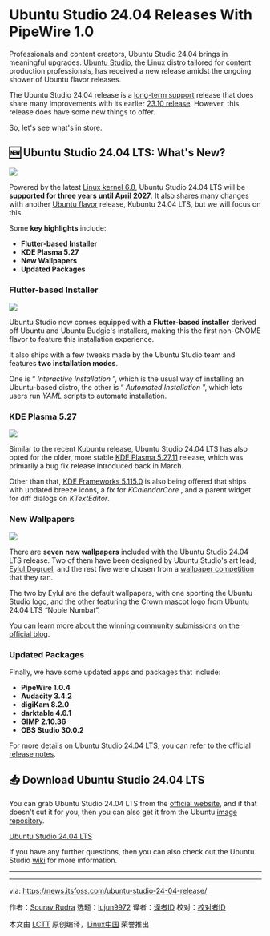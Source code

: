 [#]: subject: "Ubuntu Studio 24.04 Releases With PipeWire 1.0"
[#]: via: "https://news.itsfoss.com/ubuntu-studio-24-04-release/"
[#]: author: "Sourav Rudra https://news.itsfoss.com/author/sourav/"
[#]: collector: "lujun9972/lctt-scripts-1705972010"
[#]: translator: " "
[#]: reviewer: " "
[#]: publisher: " "
[#]: url: " "

Ubuntu Studio 24.04 Releases With PipeWire 1.0
======
Professionals and content creators, Ubuntu Studio 24.04 brings in
meaningful upgrades.
[Ubuntu Studio][1], the Linux distro tailored for content production professionals, has received a new release amidst the ongoing shower of Ubuntu flavor releases.

The Ubuntu Studio 24.04 release is a [long-term support][2] release that does share many improvements with its earlier [23.10 release][3]. However, this release does have some new things to offer.

So, let's see what's in store.

## 🆕 Ubuntu Studio 24.04 LTS: What's New?

![][4]

Powered by the latest [Linux kernel 6.8][5], Ubuntu Studio 24.04 LTS will be **supported for three years until April 2027**. It also shares many changes with another [Ubuntu flavor][6] release, Kubuntu 24.04 LTS, but we will focus on this.

Some **key highlights** include:

  * **Flutter-based Installer**
  * **KDE Plasma 5.27**
  * **New Wallpapers**
  * **Updated Packages**



### Flutter-based Installer

![][7]

Ubuntu Studio now comes equipped with **a Flutter-based installer** derived off Ubuntu and Ubuntu Budgie's installers, making this the first non-GNOME flavor to feature this installation experience.

It also ships with a few tweaks made by the Ubuntu Studio team and features **two installation modes**.

One is “ _Interactive Installation_ ”, which is the usual way of installing an Ubuntu-based distro, the other is “ _Automated Installation_ ”, which lets users run _YAML_ scripts to automate installation.

### KDE Plasma 5.27

![][8]

Similar to the recent Kubuntu release, Ubuntu Studio 24.04 LTS has also opted for the older, more stable [KDE Plasma 5.27.11][9] release, which was primarily a bug fix release introduced back in March.

Other than that, [KDE Frameworks 5.115.0][10] is also being offered that ships with updated breeze icons, a fix for _KCalendarCore_ , and a parent widget for diff dialogs on _KTextEditor_.

### New Wallpapers

![][11]

There are **seven new wallpapers** included with the Ubuntu Studio 24.04 LTS release. Two of them have been designed by Ubuntu Studio's art lead, [Eylul Dogruel][12], and the rest five were chosen from a [wallpaper competition][13] that they ran.

The two by Eylul are the default wallpapers, with one sporting the Ubuntu Studio logo, and the other featuring the Crown mascot logo from Ubuntu 24.04 LTS “Noble Numbat”.

You can learn more about the winning community submissions on the [official blog][14].

### Updated Packages

Finally, we have some updated apps and packages that include:

  * **PipeWire 1.0.4**
  * **Audacity 3.4.2**
  * **digiKam 8.2.0**
  * **darktable 4.6.1**
  * **GIMP 2.10.36**
  * **OBS Studio 30.0.2**



For more details on Ubuntu Studio 24.04 LTS, you can refer to the official [release notes][15].

## 📥 Download Ubuntu Studio 24.04 LTS

You can grab Ubuntu Studio 24.04 LTS from the [official website][16], and if that doesn't cut it for you, then you can also get it from the Ubuntu [image repository][17].

[Ubuntu Studio 24.04 LTS][16]

If you have any further questions, then you can also check out the Ubuntu Studio [wiki][18] for more information.

* * *

--------------------------------------------------------------------------------

via: https://news.itsfoss.com/ubuntu-studio-24-04-release/

作者：[Sourav Rudra][a]
选题：[lujun9972][b]
译者：[译者ID](https://github.com/译者ID)
校对：[校对者ID](https://github.com/校对者ID)

本文由 [LCTT](https://github.com/LCTT/TranslateProject) 原创编译，[Linux中国](https://linux.cn/) 荣誉推出

[a]: https://news.itsfoss.com/author/sourav/
[b]: https://github.com/lujun9972
[1]: https://ubuntustudio.org/
[2]: https://itsfoss.com/long-term-support-lts/
[3]: https://news.itsfoss.com/ubuntu-studio-23-10/
[4]: https://news.itsfoss.com/content/images/2024/04/Ubuntu_Studio_24.04_a.jpg
[5]: https://news.itsfoss.com/linux-kernel-6-8-release/
[6]: https://ubuntu.com/desktop/flavours
[7]: https://news.itsfoss.com/content/images/2024/04/Ubuntu_Studio_24.04_b-1.jpg
[8]: https://news.itsfoss.com/content/images/2024/04/Ubuntu_Studio_24.04_c.jpg
[9]: https://kde.org/announcements/plasma/5/5.27.11/
[10]: https://kde.org/announcements/frameworks/5/5.115.0/
[11]: https://news.itsfoss.com/content/images/2024/04/Ubuntu_Studio_24.04_e.jpg
[12]: https://social.eyluldogruel.com/@eylul
[13]: https://discourse.ubuntu.com/t/ubuntu-studio-24-04-lts-wallpaper-competition/42528
[14]: https://ubuntustudio.org/2024/03/wallpaper-competition-winners-24-04-lts/
[15]: https://ubuntustudio.org/ubuntu-studio-24-04-lts-release-notes/
[16]: https://ubuntustudio.org/download/
[17]: https://cdimage.ubuntu.com/ubuntustudio/releases/24.04/
[18]: https://help.ubuntu.com/community/UbuntuStudio
